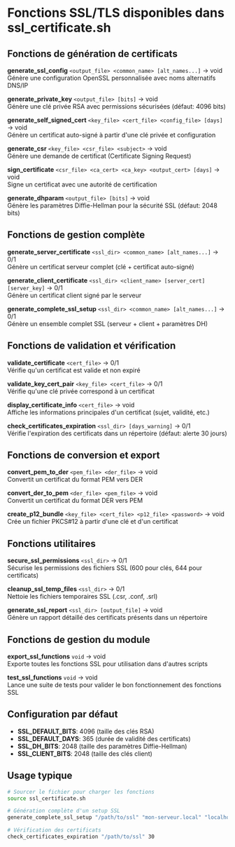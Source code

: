 # Fonctions SSL/TLS disponibles dans ssl_certificate.sh

## Fonctions de génération de certificats

**generate_ssl_config** `<output_file> <common_name> [alt_names...]` → void  
Génère une configuration OpenSSL personnalisée avec noms alternatifs DNS/IP

**generate_private_key** `<output_file> [bits]` → void  
Génère une clé privée RSA avec permissions sécurisées (défaut: 4096 bits)

**generate_self_signed_cert** `<key_file> <cert_file> <config_file> [days]` → void  
Génère un certificat auto-signé à partir d'une clé privée et configuration

**generate_csr** `<key_file> <csr_file> <subject>` → void  
Génère une demande de certificat (Certificate Signing Request)

**sign_certificate** `<csr_file> <ca_cert> <ca_key> <output_cert> [days]` → void  
Signe un certificat avec une autorité de certification

**generate_dhparam** `<output_file> [bits]` → void  
Génère les paramètres Diffie-Hellman pour la sécurité SSL (défaut: 2048 bits)

## Fonctions de gestion complète

**generate_server_certificate** `<ssl_dir> <common_name> [alt_names...]` → 0/1  
Génère un certificat serveur complet (clé + certificat auto-signé)

**generate_client_certificate** `<ssl_dir> <client_name> [server_cert] [server_key]` → 0/1  
Génère un certificat client signé par le serveur

**generate_complete_ssl_setup** `<ssl_dir> <common_name> [alt_names...]` → 0/1  
Génère un ensemble complet SSL (serveur + client + paramètres DH)

## Fonctions de validation et vérification

**validate_certificate** `<cert_file>` → 0/1  
Vérifie qu'un certificat est valide et non expiré

**validate_key_cert_pair** `<key_file> <cert_file>` → 0/1  
Vérifie qu'une clé privée correspond à un certificat

**display_certificate_info** `<cert_file>` → void  
Affiche les informations principales d'un certificat (sujet, validité, etc.)

**check_certificates_expiration** `<ssl_dir> [days_warning]` → 0/1  
Vérifie l'expiration des certificats dans un répertoire (défaut: alerte 30 jours)

## Fonctions de conversion et export

**convert_pem_to_der** `<pem_file> <der_file>` → void  
Convertit un certificat du format PEM vers DER

**convert_der_to_pem** `<der_file> <pem_file>` → void  
Convertit un certificat du format DER vers PEM

**create_p12_bundle** `<key_file> <cert_file> <p12_file> <password>` → void  
Crée un fichier PKCS#12 à partir d'une clé et d'un certificat

## Fonctions utilitaires

**secure_ssl_permissions** `<ssl_dir>` → 0/1  
Sécurise les permissions des fichiers SSL (600 pour clés, 644 pour certificats)

**cleanup_ssl_temp_files** `<ssl_dir>` → 0/1  
Nettoie les fichiers temporaires SSL (.csr, .conf, .srl)

**generate_ssl_report** `<ssl_dir> [output_file]` → void  
Génère un rapport détaillé des certificats présents dans un répertoire

## Fonctions de gestion du module

**export_ssl_functions** `void` → void  
Exporte toutes les fonctions SSL pour utilisation dans d'autres scripts

**test_ssl_functions** `void` → void  
Lance une suite de tests pour valider le bon fonctionnement des fonctions SSL

## Configuration par défaut

- **SSL_DEFAULT_BITS**: 4096 (taille des clés RSA)
- **SSL_DEFAULT_DAYS**: 365 (durée de validité des certificats)
- **SSL_DH_BITS**: 2048 (taille des paramètres Diffie-Hellman)
- **SSL_CLIENT_BITS**: 2048 (taille des clés client)

## Usage typique

```bash
# Sourcer le fichier pour charger les fonctions
source ssl_certificate.sh

# Génération complète d'un setup SSL
generate_complete_ssl_setup "/path/to/ssl" "mon-serveur.local" "localhost" "127.0.0.1"

# Vérification des certificats
check_certificates_expiration "/path/to/ssl" 30
```